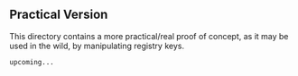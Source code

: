 ## Practical Version

This directory contains a more practical/real proof of concept, as it may be used in the wild, by manipulating registry keys.

`upcoming...`
